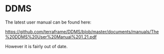 # DDMS

The latest user manual can be found here:

https://github.com/terraframe/DDMS/blob/master/documents/manuals/The%20DDMS%20User%20Manual%201.21.pdf

However it is fairly out of date.
